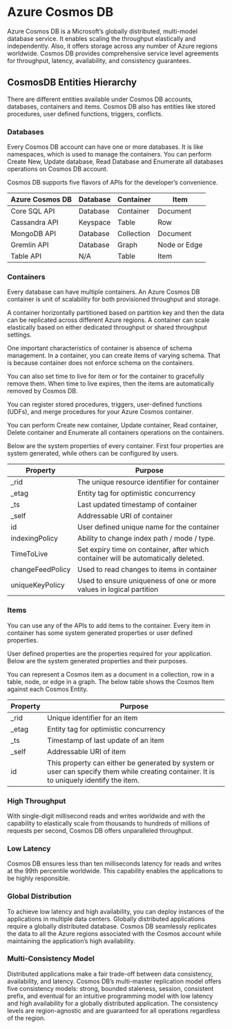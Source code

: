 # Azure Cosmos DB

Azure Cosmos DB is a Microsoft’s globally distributed, multi-model database service. It enables scaling the throughput elastically and independently. Also, it offers storage across any number of Azure regions worldwide. Cosmos DB provides comprehensive service level agreements for throughput, latency, availability, and consistency guarantees.

## CosmosDB Entities Hierarchy

There are different entities available under Cosmos DB accounts, databases, containers and items. Cosmos DB also has entities like stored procedures, user defined functions, triggers, conflicts.

### Databases

Every Cosmos DB account can have one or more databases. It is like namespaces, which is used to manage the containers. You can perform Create New, Update database, Read Database and Enumerate all databases operations on Cosmos DB account.

Cosmos DB supports five flavors of APIs for the developer’s convenience.

| Azure Cosmos DB | Database | Container  | Item         |
| --------------- | -------- | ---------- | ------------ |
| Core SQL API    | Database | Container  | Document     |
| Cassandra API   | Keyspace | Table      | Row          |
| MongoDB API     | Database | Collection | Document     |
| Gremlin API     | Database | Graph      | Node or Edge |
| Table API       | N/A      | Table      | Item         |

### Containers

Every database can have multiple containers. An Azure Cosmos DB container is unit of scalability for both provisioned throughput and storage.

A container horizontally partitioned based on partition key and then the data can be replicated across different Azure regions. A container can scale elastically based on either dedicated throughput or shared throughput settings.

One important characteristics of container is absence of schema management. In a container, you can create items of varying schema. That is because container does not enforce schema on the containers.

You can also set time to live for item or for the container to gracefully remove them. When time to live expires, then the items are automatically removed by Cosmos DB.

You can register stored procedures, triggers, user-defined functions (UDFs), and merge procedures for your Azure Cosmos container.

You can perform Create new container, Update container, Read container, Delete container and Enumerate all containers operations on the containers.

Below are the system properties of every container. First four properties are system generated, while others can be configured by users.

| Property         | Purpose                                                                            |
| ---------------- | ---------------------------------------------------------------------------------- |
| \_rid            | The unique resource identifier for container                                       |
| \_etag           | Entity tag for optimistic concurrency                                              |
| \_ts             | Last updated timestamp of container                                                |
| \_self           | Addressable URI of container                                                       |
| id               | User defined unique name for the container                                         |
| indexingPolicy   | Ability to change index path / mode / type.                                        |
| TimeToLive       | Set expiry time on container, after which container will be automatically deleted. |
| changeFeedPolicy | Used to read changes to items in container                                         |
| uniqueKeyPolicy  | Used to ensure uniqueness of one or more values in logical partition               |

### Items

You can use any of the APIs to add items to the container. Every item in container has some system generated properties or user defined properties.

User defined properties are the properties required for your application. Below are the system generated properties and their purposes.

You can represent a Cosmos item as a document in a collection, row in a table, node, or edge in a graph. The below table shows the Cosmos Item against each Cosmos Entity.

| Property | Purpose                                                                                                                                 |
| -------- | --------------------------------------------------------------------------------------------------------------------------------------- |
| \_rid    | Unique identifier for an item                                                                                                           |
| \_etag   | Entity tag for optimistic concurrency                                                                                                   |
| \_ts     | Timestamp of last update of an item                                                                                                     |
| \_self   | Addressable URI of item                                                                                                                 |
| id       | This property can either be generated by system or user can specify them while creating container. It is to uniquely identify the item. |

### High Throughput

With single-digit millisecond reads and writes worldwide and with the capability to elastically scale from thousands to hundreds of millions of requests per second, Cosmos DB offers unparalleled throughput.

### Low Latency

Cosmos DB ensures less than ten milliseconds latency for reads and writes at the 99th percentile worldwide. This capability enables the applications to be highly responsible.

### Global Distribution

To achieve low latency and high availability, you can deploy instances of the applications in multiple data centers. Globally distributed applications require a globally distributed database. Cosmos DB seamlessly replicates the data to all the Azure regions associated with the Cosmos account while maintaining the application’s high availability.

### Multi-Consistency Model

Distributed applications make a fair trade-off between data consistency, availability, and latency. Cosmos DB’s multi-master replication model offers five consistency models: strong, bounded staleness, session, consistent prefix, and eventual for an intuitive programming model with low latency and high availability for a globally distributed application. The consistency levels are region-agnostic and are guaranteed for all operations regardless of the region.
